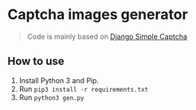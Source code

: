 # Captcha images generator

> Code is mainly based on [Django Simple Captcha](https://github.com/mbi/django-simple-captcha)

## How to use
1. Install Python 3 and Pip.
1. Run `pip3 install -r requirements.txt`
1. Run `python3 gen.py`